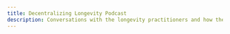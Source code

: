 ```yaml
---
title: Decentralizing Longevity Podcast
description: Conversations with the longevity practitioners and how they apply the principles of longevity in the wild
---
```

